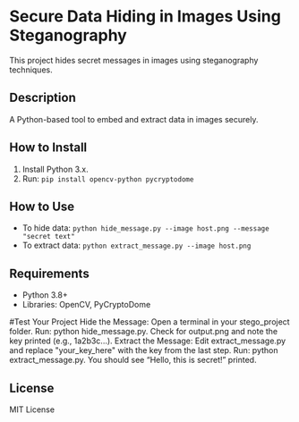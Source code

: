 # Secure Data Hiding in Images Using Steganography

This project hides secret messages in images using steganography techniques.

## Description
A Python-based tool to embed and extract data in images securely.

## How to Install
1. Install Python 3.x.
2. Run: `pip install opencv-python pycryptodome`

## How to Use
- To hide data: `python hide_message.py --image host.png --message "secret text"`
- To extract data: `python extract_message.py --image host.png`

## Requirements
- Python 3.8+
- Libraries: OpenCV, PyCryptoDome

#Test Your Project
Hide the Message:
  Open a terminal in your stego_project folder.
  Run: python hide_message.py.
  Check for output.png and note the key printed (e.g., 1a2b3c...).
Extract the Message:
  Edit extract_message.py and replace "your_key_here" with the key from the last step.
  Run: python extract_message.py.
  You should see “Hello, this is secret!” printed.

## License
MIT License
